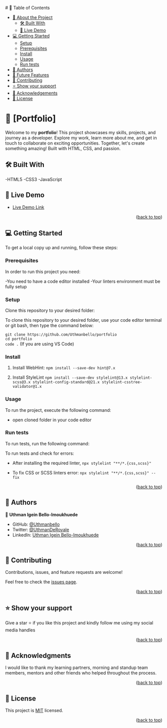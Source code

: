 <a name="readme-top"></a>

<div align="center">

</div>
# 📗 Table of Contents

- [📖 About the Project](#about-project)
  - [🛠 Built With](#built-with)
  - [🚀 Live Demo](#live-demo)
- [💻 Getting Started](#getting-started)
  - [Setup](#setup)
  - [Prerequisites](#prerequisites)
  - [Install](#install)
  - [Usage](#usage)
  - [Run tests](#run-tests)
- [👥 Authors](#authors)
- [🔭 Future Features](#future-features)
- [🤝 Contributing](#contributing)
- [⭐️ Show your support](#support)
- [🙏 Acknowledgements](#acknowledgements)
- [📝 License](#license)


# 📖 [Portfolio] <a name="about-project"></a>

Welcome to my **portfolio**! This project showcases my skills, projects, and journey as a developer. Explore my work, learn more about me, and get in touch to collaborate on exciting opportunities. Together, let's create something amazing! Built with HTML, CSS, and passion.

## 🛠 Built With <a name="built-with"></a>
-HTML5
-CSS3
-JavaScript

## 🚀 Live Demo <a name="live-demo"></a>

- [Live Demo Link](https://uthmanbello.github.io/portfolio/)

<p align="right">(<a href="#readme-top">back to top</a>)</p>

## 💻 Getting Started <a name="getting-started"></a>

To get a local copy up and running, follow these steps:

### Prerequisites

In order to run this project you need:

-You need to have a code editor installed
-Your linters environment must be fully setup
### Setup

Clone this repository to your desired folder:

To clone this repository to your desired folder, use your code editor terminal or git bash, then type the command below:

`git clone https://github.com/Uthmanbello/portfolio`<br>
`cd portfolio`<br>
`code .` (If you are using VS Code)

### Install

1. Install WebHint:
`npm install --save-dev hint@7.x`

2. Install StyleLint
`npm install --save-dev stylelint@13.x stylelint-scss@3.x stylelint-config-standard@21.x stylelint-csstree-validator@1.x`

### Usage

To run the project, execute the following command:

- open cloned folder in your code editor

### Run tests

To run tests, run the following command:

To run tests and check for errors:
- After installing the required linter,
`npx stylelint "**/*.{css,scss}"`

- To fix CSS or SCSS linters error:
`npx stylelint "**/*.{css,scss}" --fix`

<p align="right">(<a href="#readme-top">back to top</a>)</p>

## 👥 Authors <a name="authors"></a>

👤 **Uthman Igein Bello-Imoukhuede**

- GitHub: [@Uthmanbello](https://github.com/Uthmanbello)
- Twitter: [@UthmanDeRoyale](https://twitter.com/UthmanDeRoyale)
- LinkedIn: [Uthman Igein Bello-Imoukhuede](https://www.linkedin.com/in/uthmanbelloimoukhuede/)

<p align="right">(<a href="#readme-top">back to top</a>)</p>

## 🤝 Contributing <a name="contributing"></a>

Contributions, issues, and feature requests are welcome!

Feel free to check the [issues page](https://github.com/Uthmanbello/portfolio/issues/).

<p align="right">(<a href="#readme-top">back to top</a>)</p>


## ⭐️ Show your support <a name="support"></a>

Give a star ⭐️ if you like this project and kindly follow me using my social media handles

<p align="right">(<a href="#readme-top">back to top</a>)</p>

## 🙏 Acknowledgments <a name="acknowledgements"></a>

I would like to thank my learning partners, morning and standup team members, mentors and other friends who helped throughout the process.

<p align="right">(<a href="#readme-top">back to top</a>)</p>

## 📝 License <a name="license"></a>

This project is [MIT](https://github.com/Uthmanbello/portfolio/blob/dev/LICENSE) licensed.

<p align="right">(<a href="#readme-top">back to top</a>)</p>
